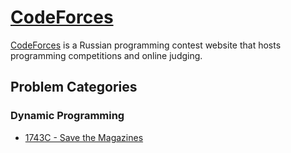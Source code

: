 # [CodeForces](https://codeforces.com/)

[CodeForces](https://codeforces.com/) is a Russian programming contest website that hosts programming competitions and online judging.

## Problem Categories
### Dynamic Programming
- [1743C - Save the Magazines](Educational/137/1743C%20-%20Save%20the%20Magazines/)